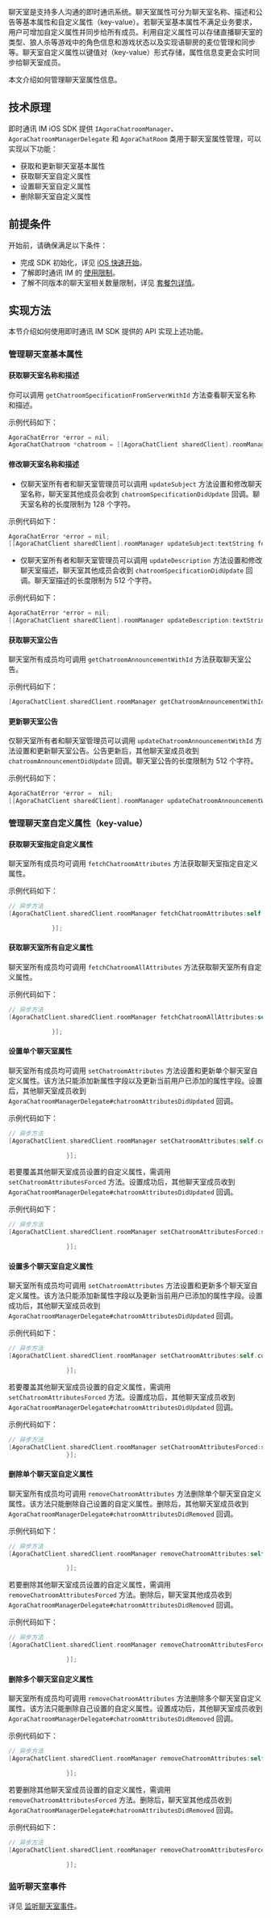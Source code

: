 聊天室是支持多人沟通的即时通讯系统。聊天室属性可分为聊天室名称、描述和公告等基本属性和自定义属性（key-value）。若聊天室基本属性不满足业务要求，用户可增加自定义属性并同步给所有成员。利用自定义属性可以存储直播聊天室的类型、狼人杀等游戏中的角色信息和游戏状态以及实现语聊房的麦位管理和同步等。聊天室自定义属性以键值对（key-value）形式存储，属性信息变更会实时同步给聊天室成员。

本文介绍如何管理聊天室属性信息。

## 技术原理

即时通讯 IM iOS SDK 提供 `IAgoraChatroomManager`、`AgoraChatroomManagerDelegate` 和 `AgoraChatRoom` 类用于聊天室属性管理，可以实现以下功能：

- 获取和更新聊天室基本属性
- 获取聊天室自定义属性
- 设置聊天室自定义属性
- 删除聊天室自定义属性

## 前提条件

开始前，请确保满足以下条件：

- 完成 SDK 初始化，详见 [iOS 快速开始](./agora_chat_get_started_ios)。
- 了解即时通讯 IM 的 [使用限制](./agora_chat_limitation)。
- 了解不同版本的聊天室相关数量限制，详见 [套餐包详情](./agora_chat_plan)。

## 实现方法

本节介绍如何使用即时通讯 IM SDK 提供的 API 实现上述功能。

### 管理聊天室基本属性

#### 获取聊天室名称和描述

你可以调用 `getChatroomSpecificationFromServerWithId` 方法查看聊天室名称和描述。

示例代码如下：

```objective-c
AgoraChatError *error = nil;
AgoraChatChatroom *chatroom = [[AgoraChatClient sharedClient].roomManager getChatroomSpecificationFromServerWithId:@“chatroomId” error:&error];
```

#### 修改聊天室名称和描述

- 仅聊天室所有者和聊天室管理员可以调用 `updateSubject` 方法设置和修改聊天室名称，聊天室其他成员会收到 `chatroomSpecificationDidUpdate` 回调。聊天室名称的长度限制为 128 个字符。

示例代码如下：

```objective-c
AgoraChatError *error = nil;
[[AgoraChatClient sharedClient].roomManager updateSubject:textString forChatroom:self.chatroom.chatroomId error:&error];
```

- 仅聊天室所有者和聊天室管理员可以调用 `updateDescription` 方法设置和修改聊天室描述，聊天室其他成员会收到 `chatroomSpecificationDidUpdate` 回调。聊天室描述的长度限制为 512 个字符。

示例代码如下：

```objective-c
AgoraChatError *error = nil;
[[AgoraChatClient sharedClient].roomManager updateDescription:textString forChatroom:self.chatroom.chatroomId error:&error];
```

#### 获取聊天室公告

聊天室所有成员均可调用 `getChatroomAnnouncementWithId` 方法获取聊天室公告。

示例代码如下：

```objective-c
[AgoraChatClient.sharedClient.roomManager getChatroomAnnouncementWithId:@"chatRoomId" error:&error];
```
#### 更新聊天室公告

仅聊天室所有者和聊天室管理员可以调用 `updateChatroomAnnouncementWithId` 方法设置和更新聊天室公告。公告更新后，其他聊天室成员收到 `chatroomAnnouncementDidUpdate` 回调。聊天室公告的长度限制为 512 个字符。

示例代码如下：

```objective-c
AgoraChatError *error =  nil;
[[AgoraChatClient sharedClient].roomManager updateChatroomAnnouncementWithId:_chatroomId announcement:textString error:&error];
```

### 管理聊天室自定义属性（key-value）

#### 获取聊天室指定自定义属性

聊天室所有成员均可调用 `fetchChatroomAttributes` 方法获取聊天室指定自定义属性。

示例代码如下：

```objective-c
// 异步方法
[AgoraChatClient.sharedClient.roomManager fetchChatroomAttributes:self.currentConversation.conversationId keys:@[@"123"] completion:^(NSDictionary * _Nullable map, EMError * _Nullable error) {

            }];
```

#### 获取聊天室所有自定义属性

聊天室所有成员均可调用 `fetchChatroomAllAttributes` 方法获取聊天室所有自定义属性。

示例代码如下：

```objective-c
// 异步方法
[AgoraChatClient.sharedClient.roomManager fetchChatroomAllAttributes:self.currentConversation.conversationId completion:^(NSDictionary * _Nullable map, EMError * _Nullable error) {

            }];
```

#### 设置单个聊天室属性

聊天室所有成员均可调用 `setChatroomAttributes` 方法设置和更新单个聊天室自定义属性。该方法只能添加新属性字段以及更新当前用户已添加的属性字段。设置后，其他聊天室成员收到 `AgoraChatroomManagerDelegate#chatroomAttributesDidUpdated` 回调。

示例代码如下：

```objective-c
// 异步方法
[AgoraChatClient.sharedClient.roomManager setChatroomAttributes:self.currentConversation.conversationId key:@"234" value:@"123" autoDelete:YES completionBlock:^(EMError * _Nullable aError, NSDictionary<NSString *,NSString *> * _Nullable failureKeys) {

                }];
```

若要覆盖其他聊天室成员设置的自定义属性，需调用 `setChatroomAttributesForced` 方法。设置成功后，其他聊天室成员收到 `AgoraChatroomManagerDelegate#chatroomAttributesDidUpdated` 回调。

示例代码如下：

```objective-c
// 异步方法
[AgoraChatClient.sharedClient.roomManager setChatroomAttributesForced:self.currentConversation.conversationId key:@"234" value:@"123" autoDelete:YES completionBlock:^(EMError * _Nullable aError, NSDictionary<NSString *,NSString *> * _Nullable failureKeys) {

                }];
```

#### 设置多个聊天室自定义属性

聊天室所有成员均可调用 `setChatroomAttributes` 方法设置和更新多个聊天室自定义属性。该方法只能添加新属性字段以及更新当前用户已添加的属性字段。设置成功后，其他聊天室成员收到 `AgoraChatroomManagerDelegate#chatroomAttributesDidUpdated` 回调。

示例代码如下：

```objective-c
// 异步方法
[AgoraChatClient.sharedClient.roomManager setChatroomAttributes:self.currentConversation.conversationId attributes:@{@"testKey":@"123"} autoDelete:YES completionBlock:^(EMError * _Nullable aError, NSDictionary<NSString *,NSString *> * _Nullable failureKeys) {

                }];
```

若要覆盖其他聊天室成员设置的自定义属性，需调用 `setChatroomAttributesForced` 方法。设置成功后，其他聊天室成员收到 `AgoraChatroomManagerDelegate#chatroomAttributesDidUpdated` 回调。

示例代码如下：

```objective-c
// 异步方法
[AgoraChatClient.sharedClient.roomManager setChatroomAttributesForced:self.currentConversation.conversationId attributes:@{@"testKey":@"123"} autoDelete:YES completionBlock:^(EMError * _Nullable aError, NSDictionary<NSString *,NSString *> * _Nullable failureKeys) {
                }];
```

#### 删除单个聊天室自定义属性

聊天室所有成员均可调用 `removeChatroomAttributes` 方法删除单个聊天室自定义属性。该方法只能删除自己设置的自定义属性。删除后，其他聊天室成员收到 `AgoraChatroomManagerDelegate#chatroomAttributesDidRemoved` 回调。

示例代码如下：

```objective-c
// 异步方法
[AgoraChatClient.sharedClient.roomManager removeChatroomAttributes:self.currentConversation.conversationId key:@"234" autoDelete:YES completionBlock:^(EMError * _Nullable aError, NSDictionary<NSString *,NSString *> * _Nullable failureKeys) {

                }];
```

若要删除其他聊天室成员设置的自定义属性，需调用 `removeChatroomAttributesForced` 方法。删除后，聊天室其他成员收到 `AgoraChatroomManagerDelegate#chatroomAttributesDidRemoved` 回调。

示例代码如下：

```objective-c
// 异步方法
[AgoraChatClient.sharedClient.roomManager removeChatroomAttributesForced:self.currentConversation.conversationId key:@"234" autoDelete:YES completionBlock:^(EMError * _Nullable aError, NSDictionary<NSString *,NSString *> * _Nullable failureKeys) {

                }];
```

#### 删除多个聊天室自定义属性

聊天室所有成员均可调用 `removeChatroomAttributes` 方法删除多个聊天室自定义属性。该方法只能删除自己设置的自定义属性。设置成功后，其他聊天室成员收到 `AgoraChatroomManagerDelegate#chatroomAttributesDidRemoved` 回调。

示例代码如下：

```objective-c
// 异步方法
[AgoraChatClient.sharedClient.roomManager removeChatroomAttributes:self.currentConversation.conversationId attributes:@[@"testKey"] completionBlock:^(EMError * _Nullable aError, NSDictionary<NSString *,NSString *> * _Nullable failureKeys) {

                }];
```

若要删除其他聊天室成员设置的自定义属性，需调用 `removeChatroomAttributesForced` 方法。删除后，聊天室其他成员收到 `AgoraChatroomManagerDelegate#chatroomAttributesDidRemoved` 回调。

示例代码如下：

```objective-c
// 异步方法
[AgoraChatClient.sharedClient.roomManager removeChatroomAttributesForced:self.currentConversation.conversationId attributes:@[@"testKey"] completionBlock:^(EMError * _Nullable aError, NSDictionary<NSString *,NSString *> * _Nullable failureKeys) {

                }];
```

### 监听聊天室事件

详见 [监听聊天室事件](./agora_chat_chatroom_ios#监听聊天室事件)。